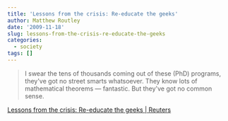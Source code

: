 ```yaml
---
title: 'Lessons from the crisis: Re-educate the geeks'
author: Matthew Routley
date: '2009-11-18'
slug: lessons-from-the-crisis-re-educate-the-geeks
categories:
  - society
tags: []
---
```


> I swear the tens of thousands coming out of these (PhD) programs, they've got no street smarts whatsoever. They know lots of mathematical theorems &#8212; fantastic. But they've got no common sense.

<a href="http://www.reuters.com/article/ousivMolt/idUSTRE5AG4ZQ20091117?sp=true">Lessons from the crisis: Re-educate the geeks | Reuters</a>
